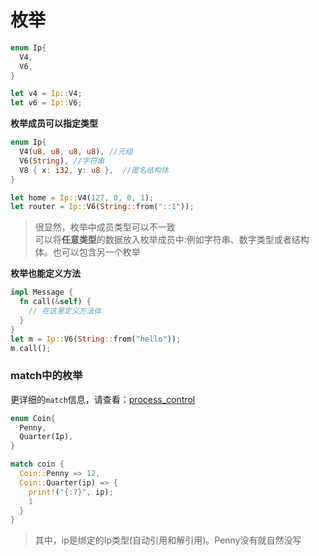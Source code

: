 # 枚举
```rs
enum Ip{
  V4,
  V6,
}

let v4 = Ip::V4;
let v6 = Ip::V6;
```

**枚举成员可以指定类型**
```rs
enum Ip{
  V4(u8, u8, u8, u8), //元组
  V6(String), //字符串
  V8 { x: i32, y: u8 },  //匿名结构体
}

let home = Ip::V4(127, 0, 0, 1);
let router = Ip::V6(String::from("::1"));
```
> 很显然，枚举中成员类型可以不一致<br>
> 可以将**任意类型**的数据放入枚举成员中:例如字符串、数字类型或者结构体。也可以包含另一个枚举

**枚举也能定义方法**
```rs
impl Message {
  fn call(&self) {
    // 在这里定义方法体
  }
}
let m = Ip::V6(String::from("hello"));
m.call();
```

### match中的枚举
更详细的`match`信息，请查看：[process_control](../src/process_control.rs)

```rs
enum Coin{
  Penny,
  Quarter(Ip),
}

match coin {
  Coin::Penny => 12,
  Coin::Quarter(ip) => {
    print!("{:?}", ip);
    1
  }
}
```
> 其中，ip是绑定的Ip类型(自动引用和解引用)。Penny没有就自然没写